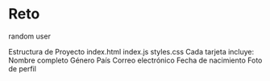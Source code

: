 # Reto
random user

Estructura de Proyecto
index.html
index.js
styles.css
Cada tarjeta incluye:
Nombre completo
Género
País
Correo electrónico
Fecha de nacimiento
Foto de perfil
